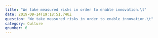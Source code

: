 ```yaml
---
title: "We take measured risks in order to enable innovation.\t"
date: 2019-09-14T19:18:51.740Z
question: "We take measured risks in order to enable innovation.\t"
category: Culture
qnumber: 6
---
```


